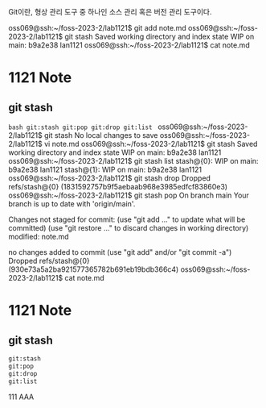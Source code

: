 Git이란, 형상 관리 도구 중 하나인 소스 관리 혹은 버전 관리 도구이다.

oss069@ssh:~/foss-2023-2/lab1121$ git add note.md
oss069@ssh:~/foss-2023-2/lab1121$ git stash
Saved working directory and index state WIP on main: b9a2e38 lan1121
oss069@ssh:~/foss-2023-2/lab1121$ cat note.md
# 1121 Note

## git stash

``bash
git:stash
git:pop
git:drop
git:list
``
oss069@ssh:~/foss-2023-2/lab1121$ git stash
No local changes to save
oss069@ssh:~/foss-2023-2/lab1121$ vi note.md
oss069@ssh:~/foss-2023-2/lab1121$ git stash
Saved working directory and index state WIP on main: b9a2e38 lan1121
oss069@ssh:~/foss-2023-2/lab1121$ git stash list
stash@{0}: WIP on main: b9a2e38 lan1121
stash@{1}: WIP on main: b9a2e38 lan1121
oss069@ssh:~/foss-2023-2/lab1121$ git stash drop
Dropped refs/stash@{0} (1831592757b9f5aebaab968e3985edfcf83860e3)
oss069@ssh:~/foss-2023-2/lab1121$ git stash pop
On branch main
Your branch is up to date with 'origin/main'.

Changes not staged for commit:
  (use "git add <file>..." to update what will be committed)
  (use "git restore <file>..." to discard changes in working directory)
        modified:   note.md

no changes added to commit (use "git add" and/or "git commit -a")
Dropped refs/stash@{0} (930e73a5a2ba921577365782b691eb19bdb366c4)
oss069@ssh:~/foss-2023-2/lab1121$ cat note.md
# 1121 Note

## git stash

```bash
git:stash
git:pop
git:drop
git:list
```

111 AAA
